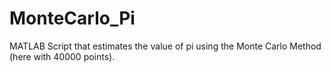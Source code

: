 # MonteCarlo_Pi
MATLAB Script that estimates the value of pi using the Monte Carlo Method (here with 40000 points). 

